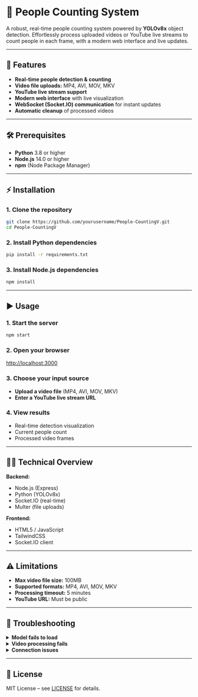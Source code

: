 # 👥 People Counting System

A robust, real-time people counting system powered by **YOLOv8x** object detection. Effortlessly process uploaded videos or YouTube live streams to count people in each frame, with a modern web interface and live updates.

---

## 🚀 Features

- **Real-time people detection & counting**
- **Video file uploads:** MP4, AVI, MOV, MKV
- **YouTube live stream support**
- **Modern web interface** with live visualization
- **WebSocket (Socket.IO) communication** for instant updates
- **Automatic cleanup** of processed videos

---

## 🛠️ Prerequisites

- **Python** 3.8 or higher
- **Node.js** 14.0 or higher
- **npm** (Node Package Manager)

---

## ⚡ Installation

### 1. Clone the repository
```bash
git clone https://github.com/yourusername/People-CountingV.git
cd People-CountingV
```

### 2. Install Python dependencies
```bash
pip install -r requirements.txt
```

### 3. Install Node.js dependencies
```bash
npm install
```

---

## ▶️ Usage

### 1. Start the server
```bash
npm start
```

### 2. Open your browser
[http://localhost:3000](http://localhost:3000)

### 3. Choose your input source
- **Upload a video file** (MP4, AVI, MOV, MKV)
- **Enter a YouTube live stream URL**

### 4. View results
- Real-time detection visualization
- Current people count
- Processed video frames

---

## 🧑‍💻 Technical Overview

**Backend:**
- Node.js (Express)
- Python (YOLOv8x)
- Socket.IO (real-time)
- Multer (file uploads)

**Frontend:**
- HTML5 / JavaScript
- TailwindCSS
- Socket.IO client

---

## ⚠️ Limitations

- **Max video file size:** 100MB
- **Supported formats:** MP4, AVI, MOV, MKV
- **Processing timeout:** 5 minutes
- **YouTube URL:** Must be public

---

## 🛟 Troubleshooting

<details>
<summary><strong>Model fails to load</strong></summary>

- Check internet connection & disk space
- Restart the server
</details>

<details>
<summary><strong>Video processing fails</strong></summary>

- Ensure format is supported & file < 100MB
- Check server logs
</details>

<details>
<summary><strong>Connection issues</strong></summary>

- System auto-reconnects
- Refresh the page or check your connection
</details>

---

## 📄 License

MIT License – see [LICENSE](LICENSE) for details.
